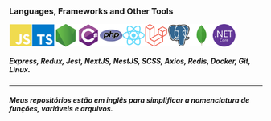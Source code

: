 ### Languages, Frameworks and Other Tools
<div style="display: flex">
  <img align="center" alt="JavaScript" height="45" width="45" src="https://raw.githubusercontent.com/devicons/devicon/master/icons/javascript/javascript-plain.svg">
  <img align="center" alt="TypeScript" height="45" width="45" src="https://raw.githubusercontent.com/devicons/devicon/55609aa5bd817ff167afce0d965585c92040787a/icons/typescript/typescript-original.svg">
  <img align="center" alt="Node" height="45" width="45" src="https://raw.githubusercontent.com/devicons/devicon/55609aa5bd817ff167afce0d965585c92040787a/icons/nodejs/nodejs-original.svg">
  <img align="center" alt="CSharp" height="45" width="45" src="https://raw.githubusercontent.com/devicons/devicon/6910f0503efdd315c8f9b858234310c06e04d9c0/icons/csharp/csharp-original.svg">
  <img align="center" alt="PHP" height="45" width="45" src="https://raw.githubusercontent.com/devicons/devicon/6910f0503efdd315c8f9b858234310c06e04d9c0/icons/php/php-original.svg">
  <img align="center" alt="React" height="45" width="45" src="https://raw.githubusercontent.com/devicons/devicon/55609aa5bd817ff167afce0d965585c92040787a/icons/react/react-original.svg">
  <img align="center" alt="Laravel" height="45" width="45" src="https://raw.githubusercontent.com/devicons/devicon/6910f0503efdd315c8f9b858234310c06e04d9c0/icons/laravel/laravel-original.svg">
  <img align="center" alt="Postgres" height="45" width="45" src="https://raw.githubusercontent.com/devicons/devicon/6910f0503efdd315c8f9b858234310c06e04d9c0/icons/postgresql/postgresql-original.svg">
  <img align="center" alt="MongoDB" height="45" width="45" src="https://raw.githubusercontent.com/devicons/devicon/6910f0503efdd315c8f9b858234310c06e04d9c0/icons/mongodb/mongodb-original.svg">
  <img align="center" alt="ASPNET" height="45" width="45" src="https://raw.githubusercontent.com/devicons/devicon/6910f0503efdd315c8f9b858234310c06e04d9c0/icons/dotnetcore/dotnetcore-original.svg">
</div>

##### Express, Redux, Jest, NextJS, NestJS, SCSS, Axios, Redis, Docker, Git, Linux.

<hr />

##### Meus repositórios estão em inglês para simplificar a nomenclatura de funções, variáveis ​​e arquivos.
